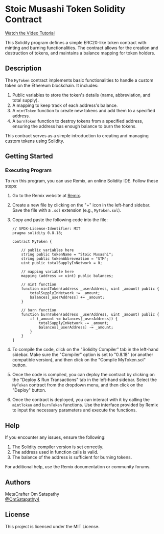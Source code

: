 # Stoic Musashi Token Solidity Contract

[Watch the Video Tutorial](https://www.loom.com/share/7911772a5ca14c41bb28f8e3713e83db?sid=e957f7c2-627a-4a3f-97f1-55fa8b04eb2b)

This Solidity program defines a simple ERC20-like token contract with minting and burning functionalities. The contract allows for the creation and destruction of tokens, and maintains a balance mapping for token holders.

## Description

The `MyToken` contract implements basic functionalities to handle a custom token on the Ethereum blockchain. It includes:

1. Public variables to store the token's details (name, abbreviation, and total supply).
2. A mapping to keep track of each address's balance.
3. A `mintToken` function to create new tokens and add them to a specified address.
4. A `burnToken` function to destroy tokens from a specified address, ensuring the address has enough balance to burn the tokens.

This contract serves as a simple introduction to creating and managing custom tokens using Solidity.

## Getting Started

### Executing Program

To run this program, you can use Remix, an online Solidity IDE. Follow these steps:

1. Go to the Remix website at [Remix](https://remix.ethereum.org/).
2. Create a new file by clicking on the "+" icon in the left-hand sidebar. Save the file with a `.sol` extension (e.g., `MyToken.sol`).
3. Copy and paste the following code into the file:

    ```solidity
    // SPDX-License-Identifier: MIT
    pragma solidity 0.8.18;

    contract MyToken {

        // public variables here
        string public tokenName = "Stoic Musashi";
        string public tokenAbbreveation = "STM";
        uint public totalSupplyInNetwork = 0;

        // mapping variable here
        mapping (address => uint) public balances;

        // mint function
        function mintToken(address _userAddress, uint _amount) public {
            totalSupplyInNetwork += _amount;
            balances[_userAddress] += _amount;
        }

        // burn function
        function burnToken(address _userAddress, uint _amount) public {
            if (_amount <= balances[_userAddress]) {
                totalSupplyInNetwork -= _amount;
                balances[_userAddress] -= _amount;
            }
        }
    }
    ```

4. To compile the code, click on the "Solidity Compiler" tab in the left-hand sidebar. Make sure the "Compiler" option is set to "0.8.18" (or another compatible version), and then click on the "Compile MyToken.sol" button.
5. Once the code is compiled, you can deploy the contract by clicking on the "Deploy & Run Transactions" tab in the left-hand sidebar. Select the `MyToken` contract from the dropdown menu, and then click on the "Deploy" button.
6. Once the contract is deployed, you can interact with it by calling the `mintToken` and `burnToken` functions. Use the interface provided by Remix to input the necessary parameters and execute the functions.

## Help

If you encounter any issues, ensure the following:

1. The Solidity compiler version is set correctly.
2. The address used in function calls is valid.
3. The balance of the address is sufficient for burning tokens.

For additional help, use the Remix documentation or community forums.

## Authors

MetaCrafter Om Satapathy  
[@OmSatapathy4](https://twitter.com/OmSatapathy4)

## License

This project is licensed under the MIT License.


